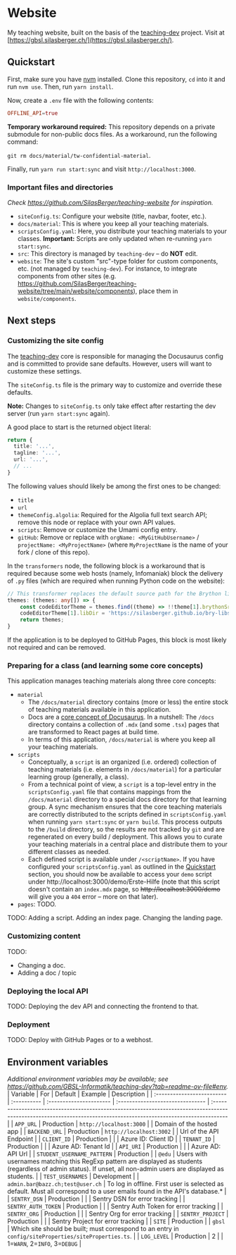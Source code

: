 # Website
My teaching website, built on the basis of the [teaching-dev](https://github.com/GBSL-Informatik/teaching-dev) project. Visit at [https://gbsl.silasberger.ch/](https://gbsl.silasberger.ch/).

## Quickstart
First, make sure you have [nvm](https://github.com/nvm-sh/nvm) installed. Clone this repository, `cd` into it and run `nvm use`. Then, run `yarn install`.

Now, create a `.env` file with the following contents:

```conf
OFFLINE_API=true
```

**Temporary workaround required:** This repository depends on a private submodule for non-public docs files. As a workaround, run the following command:

`git rm docs/material/tw-confidential-material`.

Finally, run `yarn run start:sync` and visit `http://localhost:3000`.

### Important files and directories
_Check https://github.com/SilasBerger/teaching-website for inspiration._
- `siteConfig.ts`: Configure your website (title, navbar, footer, etc.).
- `docs/material`: This is where you keep all your teaching materials.
- `scriptsConfig.yaml`: Here, you distribute your teaching materials to your classes. **Important:** Scripts are only updated when re-running `yarn start:sync`.
- `src`: This directory is managed by `teaching-dev` – do **NOT** edit.
- `website`: The site's custom "src"-type folder for custom components, etc. (not managed by `teaching-dev`). For instance, to integrate components from other sites (e.g. https://github.com/SilasBerger/teaching-website/tree/main/website/components), place them in `website/components`.

## Next steps
### Customizing the site config 
The [teaching-dev](https://github.com/GBSL-Informatik/teaching-dev) core is responsible for managing the Docusaurus config and is committed to provide sane defaults. However, users will want to customize these settings.

The `siteConfig.ts` file is the primary way to customize and override these defaults.

**Note:** Changes to `siteConfig.ts` only take effect after restarting the dev server (run `yarn start:sync` again).

A good place to start is the returned object literal:

```ts
return {
  title: '...',
  tagline: '...',
  url: '...',
  // ...
}
```

The following values should likely be among the first ones to be changed:
- `title`
- `url`
- `themeConfig.algolia`: Required for the Algolia full text search API; remove this node or replace with your own API values.
- `scripts`: Remove or customize the Umami config entry.
- `gitHub`: Remove or replace with `orgName: <MyGitHubUsername>` / `projectName: <MyProjectName>` (where `MyProjectName` is the name of your fork / clone of this repo).

In the `transformers` node, the following block is a workaround that is required because some web hosts (namely, Infomaniak) block the delivery of `.py` files (which are required when running Python code on the website):

```ts
// This transformer replaces the default source path for the Brython libs to a GitHub Pages page because some web hosts refuse to deliver .py files.
themes: (themes: any[]) => {
    const codeEditorTheme = themes.find((theme) => !!theme[1].brythonSrc);
    codeEditorTheme[1].libDir = 'https://silasberger.github.io/bry-libs/';
    return themes;
}
```

If the application is to be deployed to GitHub Pages, this block is most likely not required and can be removed.

### Preparing for a class (and learning some core concepts)
This application manages teaching materials along three core concepts:
- `material`
  - The `/docs/material` directory contains (more or less) the entire stock of teaching materials available in this application.
  - Docs are a [core concept of Docusaurus](https://docusaurus.io/docs/docs-introduction). In a nutshell: The `/docs` directory contains a collection of `.mdx` (and some `.tsx`) pages that are transformed to React pages at build time.
  - In terms of this application, `/docs/material` is where you keep all your teaching materials.
- `scripts`
  - Conceptually, a `script` is an organized (i.e. ordered) collection of teaching materials (i.e. elements in `/docs/material`) for a particular learning group (generally, a class).
  - From a technical point of view, a `script` is a top-level entry in the `scriptsConfig.yaml` file that contains mappings from the `/docs/material` directory to a special docs directory for that learning group. A sync mechanism ensures that the core teaching materials are correctly distributed to the scripts defined in `scriptsConfig.yaml` when running `yarn start:sync` or `yarn build`. This process outputs to the `/build` directory, so the results are not tracked by `git` and are regenerated on every build / deployment. This allows you to curate your teaching materials in a central place and distribute them to your different classes as needed.
  - Each defined script is available under `/<scriptName>`. If you have configured your `scriptsConfig.yaml` as outlined in the [Quickstart](#quickstart) section, you should now be available to access your `demo` script under http://localhost:3000/demo/Erste-Hilfe (note that this script doesn't contain an `index.mdx` page, so <s>http://localhost:3000/demo</s> will give you a `404` error – more on that later).
- `pages`: TODO.

TODO: Adding a script. Adding an index page. Changing the landing page.

### Customizing content
TODO:
- Changing a doc.
- Adding a doc / topic

### Deploying the local API
TODO: Deploying the dev API and connecting the frontend to that.

### Deployment
TODO: Deploy with GitHub Pages or to a webhost.

## Environment variables
_Additional environment variables may be available; see https://github.com/GBSL-Informatik/teaching-dev?tab=readme-ov-file#env._
| Variable                   | For         | Default                 | Example                          | Description                                                                                                                                                        |
| :------------------------- | :---------- | :---------------------- | :------------------------------- | :----------------------------------------------------------------------------------------------------------------------------------------------------------------- |
| `APP_URL`                  | Production  | `http://localhost:3000` |                                  | Domain of the hosted app                                                                                                                                           |
| `BACKEND_URL`              | Production  | `http://localhost:3002` |                                  | Url of the API Endpoint                                                                                                                                            |
| `CLIENT_ID`                | Production  |                         |                                  | Azure ID: Client ID                                                                                                                                                |
| `TENANT_ID`                | Production  |                         |                                  | Azure AD: Tenant Id                                                                                                                                                |
| `API_URI`                  | Production  |                         |                                  | Azure AD: API Url                                                                                                                                                  |
| `STUDENT_USERNAME_PATTERN` | Production  |                         | `@edu`                           | Users with usernames matching this RegExp pattern are displayed as students (regardless of admin status). If unset, all non-admin users are displayed as students. |
| `TEST_USERNAMES`           | Development |                         | `admin.bar@bazz.ch;test@user.ch` | To log in offline. First user is selected as default. Must all correspond to a user emails found in the API's database.\*                                          |
| `SENTRY_DSN`               | Production  |                         |                                  | Sentry DSN for error tracking                                                                                                                                      |
| `SENTRY_AUTH_TOKEN`        | Production  |                         |                                  | Sentry Auth Token for error tracking                                                                                                                               |
| `SENTRY_ORG`               | Production  |                         |                                  | Sentry Org for error tracking                                                                                                                                      |
| `SENTRY_PROJECT`           | Production  |                         |                                  | Sentry Project for error tracking                                                                                                                                  |
| `SITE`                     | Production  |                         | `gbsl`                           | Which site should be built; must correspond to an entry in `config/siteProperties/siteProperties.ts`.                                                              |
| `LOG_LEVEL`                | Production  | 2                       |                                  | 1=`WARN`, 2=`INFO`, 3=`DEBUG`                                                                                                                                      |